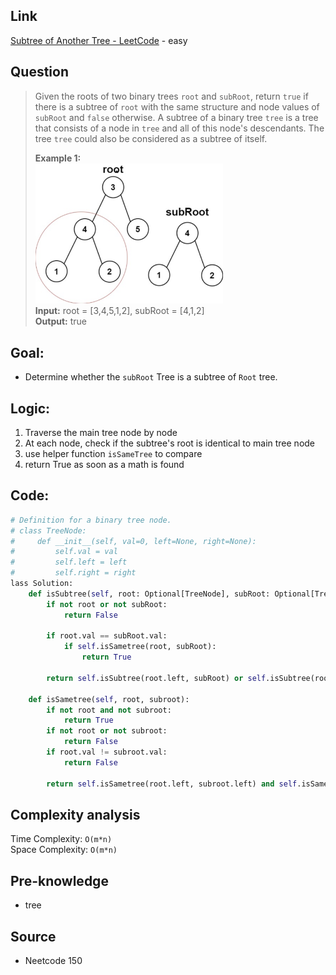 ## Link
[Subtree of Another Tree - LeetCode](https://leetcode.com/problems/subtree-of-another-tree/description/) - easy
## Question
>Given the roots of two binary trees `root` and `subRoot`, return `true` if there is a subtree of `root` with the same structure and node values of `subRoot` and `false` otherwise. A subtree of a binary tree `tree` is a tree that consists of a node in `tree` and all of this node's descendants. The tree `tree` could also be considered as a subtree of itself.
>
>**Example 1:**<br>
> <img src="pic/pic_572.Subtree_of_Another_Tree.png" width="300"/><br>
>**Input:** root = [3,4,5,1,2], subRoot = [4,1,2]<br>
>**Output:** true<br>
## Goal:
-  Determine whether the `subRoot` Tree is a subtree of `Root` tree.
## Logic:
1. Traverse the main tree node by node
2. At each node, check if the subtree's root is identical to main tree node
3. use helper function `isSameTree` to compare
4. return True as soon as a math is found
## Code:
```python
# Definition for a binary tree node.
# class TreeNode:
#     def __init__(self, val=0, left=None, right=None):
#         self.val = val
#         self.left = left
#         self.right = right
lass Solution:
    def isSubtree(self, root: Optional[TreeNode], subRoot: Optional[TreeNode]) -> bool:
        if not root or not subRoot:
            return False

        if root.val == subRoot.val:
            if self.isSametree(root, subRoot):
                return True
        
        return self.isSubtree(root.left, subRoot) or self.isSubtree(root.right, subRoot)
    
    def isSametree(self, root, subroot):
        if not root and not subroot:
            return True
        if not root or not subroot:
            return False
        if root.val != subroot.val:
            return False 

        return self.isSametree(root.left, subroot.left) and self.isSametree(root.right, subroot.right)
```

## Complexity analysis
Time Complexity: `O(m*n)`<br>
Space Complexity: `O(m*n)`

## Pre-knowledge
- tree

## Source
- Neetcode 150
